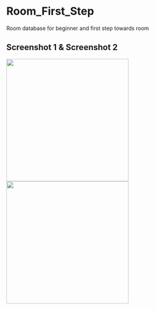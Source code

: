 
# Room_First_Step
Room database for beginner and first step towards room
## Screenshot 1 & Screenshot 2

<img src="https://user-images.githubusercontent.com/81159555/205940324-1dfb6354-857f-42eb-9fa4-d860c25fa8e2.png" width=320 />                     <img src="https://user-images.githubusercontent.com/81159555/205940425-57ad0987-84f2-4f1d-887b-373c6432a2c1.png" width=320 />

